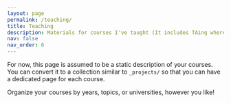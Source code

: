 ```yaml
---
layout: page
permalink: /teaching/
title: Teaching
description: Materials for courses I've taught (It includes TAing where I prepared the materials on my own).
nav: false
nav_order: 6
---
```


For now, this page is assumed to be a static description of your courses. You can convert it to a collection similar to `_projects/` so that you can have a dedicated page for each course.

Organize your courses by years, topics, or universities, however you like!
